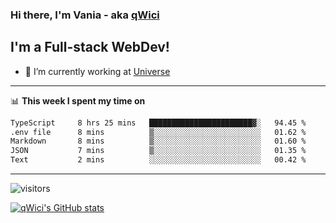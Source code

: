 ### Hi there, I'm Vania - aka [qWici][website]

## I'm a Full-stack WebDev!
- 🔭 I’m currently working at [Universe][universe]

---

📊 **This week I spent my time on**
<!--START_SECTION:waka-->

```txt
TypeScript     8 hrs 25 mins   ███████████████████████▓░   94.45 %
.env file      8 mins          ▒░░░░░░░░░░░░░░░░░░░░░░░░   01.62 %
Markdown       8 mins          ▒░░░░░░░░░░░░░░░░░░░░░░░░   01.60 %
JSON           7 mins          ▒░░░░░░░░░░░░░░░░░░░░░░░░   01.35 %
Text           2 mins          ░░░░░░░░░░░░░░░░░░░░░░░░░   00.42 %
```

<!--END_SECTION:waka-->

---

![visitors](https://visitor-badge.glitch.me/badge?page_id=qWici)


[![qWici's GitHub stats](https://github-readme-stats.vercel.app/api?username=qWici)](https://github.com/qWici/github-readme-stats)

[website]: https://devkucher.com
[twitter]: https://twitter.com/KucherDev
[linkedin]: https://www.linkedin.com/in/ivankucher
[universe]: https://universeapps.limited
